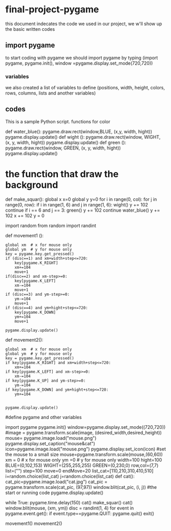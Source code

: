 # final-project-pygame
this document indecates the code we used in our project, we w'll show up the basic written codes
## import pygame
to start coding with pygame we should import pygame by typing (import pygame, pygame.init(), window =pygame.display.set_mode(720,720))
### variables
we also created a list of variables to define (positions, width, height, colors, rows, columns, lists and another variables)
## codes
 This is a sample Python script.
functions for color

def water_blue():
    pygame.draw.rect(window,BLUE, (x,y, width, hight))
    pygame.display.update()
def wight ():
    pygame.draw.rect(window, WIGHT, (x, y, width, hight))
    pygame.display.update()
def green ():
    pygame.draw.rect(window, GREEN, (x, y, width, hight))
    pygame.display.update()
# the function that draw the background
def make_squar():
    global x
    x=0
    global y
    y=0
    for i in range(0, col):
        for j in range(0, row):
            if i in range(1, 6) and j in range(1, 6):
                wight()
                y += 102
                continue
            if i == 6 and j == 3:
                green()
                y += 102
                continue
            water_blue()
            y += 102
        x += 102
        y = 0

import random
from random import randint

def movement1 ():

    global xm  # x for mouse only
    global ym  # y for mouse only
    key = pygame.key.get_pressed()
    if (disc==1) and xm+width+step<=720:
        key[pygame.K_RIGHT]
        xm+=104
        move+1
    if(disc==2) and xm-step>=0:
        key[pygame.K_LEFT]
        xm-=104
        move+1
    if (disc==3) and ym-step>=0:
        ym-=104
        move+1
    if (disc==4) and ym+hight+step<=720:
        key[pygame.K_DOWN]
        ym+=104
        move+1

    pygame.display.update()

def movement2():

    global xm  # x for mouse only
    global ym  # y for mouse only
    key = pygame.key.get_pressed()
    if key[pygame.K_RIGHT] and xm+width+step<=720:
        xm+=104
    if key[pygame.K_LEFT] and xm-step>=0:
        xm-=104
    if key[pygame.K_UP] and ym-step>=0:
        ym-=104
    if key[pygame.K_DOWN] and ym+hight+step<=720:
        ym+=104


    pygame.display.update()

#define pygame and other variables

import pygame
pygame.init()
window=pygame.display.set_mode((720,720))
#image = pygame.transform.scale(image, (desired_width,desired_height))
mouse= pygame.image.load("mouse.png")
pygame.display.set_caption("mouse&cat")
icon=pygame.image.load("mouse.png")
pygame.display.set_icon(icon)
#set the mouse to a small size
mouse=pygame.transform.scale(mouse,(60,60))
xm = 0 # x for mouse only
ym =0 # y for mouse only
width=100
hight=100
BLUE=(0,102,153)
WIGHT=(255,255,255)
GREEN=(0,230,0)
row,col=(7,7)
list=("")
step=100
move=0
endMove=20
list_cat=[110,210,310,410,510]
i=random.choice(list_cat)
j=random.choice(list_cat)
def cat():
    cat_pic=pygame.image.load("cat.jpg")
    cat_pic = pygame.transform.scale(cat_pic, (97,97))
    window.blit(cat_pic, (i, j))
#the start or running code
pygame.display.update()

while True:
 pygame.time.delay(150)
 cat()
 make_squar()
 cat()
 window.blit(mouse, (xm, ym))
 disc = randint(1, 4)
 for event in pygame.event.get():
    if event.type==pygame.QUIT:
        pygame.quit()
        exit()

 movement1()
 movement2()











